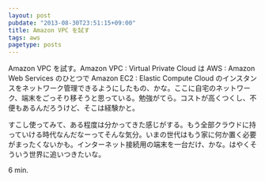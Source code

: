 ```yaml
---
layout: post
pubdate: "2013-08-30T23:51:15+09:00"
title: Amazon VPC を試す
tags: aws
pagetype: posts
---
```

Amazon VPC を試す。Amazon VPC : Virtual Private Cloud は AWS : Amazon Web Services のひとつで Amazon EC2 : Elastic Compute Cloud のインスタンスをネットワーク管理できるようにしたもの、かな。ここに自宅のネットワーク、端末をごっそり移そうと思っている。勉強がてら。コストが高くつくし、不便もあるんだろうけど、そこは経験かと。

すこし使ってみて、ある程度は分かってきた感じがする。もう全部クラウドに持っていける時代なんだなーってそんな気分。いまの世代はもう家に何か置く必要がまったくないかも。インターネット接続用の端末を一台だけ、かな。はやくそういう世界に追いつきたいな。

6 min.
